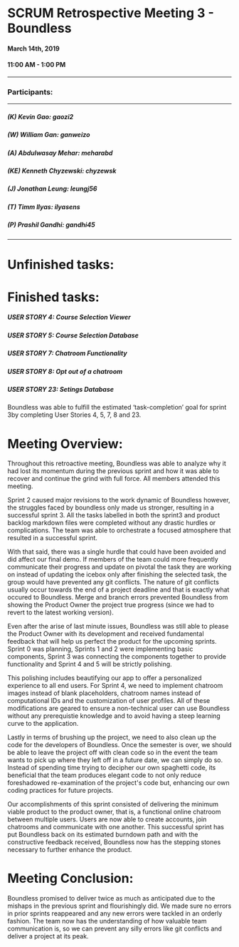 # SCRUM Retrospective Meeting 3 - Boundless

#### March 14th, 2019 
#### 11:00 AM - 1:00 PM
---
### Participants:
***
##### (K) Kevin Gao: gaozi2
##### (W) William Gan: ganweizo
##### (A) Abdulwasay Mehar: meharabd
##### (KE) Kenneth Chyzewski: chyzewsk
##### (J) Jonathan Leung: leungj56
##### (T) Timm Ilyas: ilyasens
##### (P) Prashil Gandhi: gandhi45
***

# Unfinished tasks:


# Finished tasks:
##### USER STORY 4: Course Selection Viewer
##### USER STORY 5: Course Selection Database
##### USER STORY 7: Chatroom Functionality
##### USER STORY 8: Opt out of a chatroom
##### USER STORY 23: Setings Database

Boundless was able to fulfill the estimated ‘task-completion’ goal for sprint 3by completing User Stories 4, 5, 7, 8 and 23.

# Meeting Overview:
Throughout this retroactive meeting, Boundless was able to analyze why it had lost its momentum during the previous sprint and 
how it was able to recover and continue the grind with full force. All members attended this meeting.

Sprint 2 caused major revisions to the work dynamic of Boundless however, the struggles faced by boundless only made us stronger, resulting in a
successful sprint 3. All the tasks labelled in both the sprint3 and product backlog markdown files were completed without any
drastic hurdles or complications. The team was able to orchestrate a focused atmosphere that resulted in a successful sprint.

With that said, there was a single hurdle that could have been avoided and did affect our final demo. If members of the team could
more frequently communicate their progress and update on pivotal the task they are working on instead of updating the icebox only
after finishing the selected task, the group would have prevented any git conflicts. The nature of git conflicts usually occur towards the end of a project deadline and that is exactly what occured to Boundless. Merge and branch errors prevented Boundless from showing
the Product Owner the project true progress (since we had to revert to the latest working version).

Even after the arise of last minute issues, Boundless was still able to please the Product Owner with its development and received
fundamental feedback that will help us perfect the product for the upcoming sprints. Sprint 0 was planning, Sprints 1 and 2 were
implementing basic components, Sprint 3 was connecting the components together to provide functionality and Sprint 4 and 5 will
be strictly polishing.

This polishing includes beautifying our app to offer a personalized experience to all end users. For Sprint 4, we need to implement
chatroom images instead of blank placeholders, chatroom names instead of computational IDs and the customization of user profiles.
All of these modifications are geared to ensure a non-technical user can use Boundless without any prerequistie knowledge and to 
avoid having a steep learning curve to the application.

Lastly in terms of brushing up the project, we need to also clean up the code for the developers of Boundless. Once the semester is 
over, we should be able to leave the project off with clean code so in the event the team wants to pick up where they left off in a
future date, we can simply do so. Instead of spending time trying to decipher our own spaghetti code, its beneficial that the team 
produces elegant code to not only reduce foreshadowed re-examination of the project's code but, enhancing our own coding practices
for future projects.

Our accomplishments of this sprint consisted of delivering the minimum viable product to the product owner, that is, a functional
online chatroom between multiple users. Users are now able to create accounts, join chatrooms and communicate with one another. 
This successful sprint has put Boundless back on its estimated burndown path and with the constructive feedback received, Boundless
now has the stepping stones necessary to further enhance the product.

# Meeting Conclusion:
Boundless promised to deliver twice as much as anticipated due to the mishaps in the previous sprint and flourishingly did. We made
sure no errors in prior sprints reappeared and any new errors were tackled in an orderly fashion. The team now has the understanding
of how valuable team communication is, so we can prevent any silly errors like git conflicts and deliver a project at its peak.

